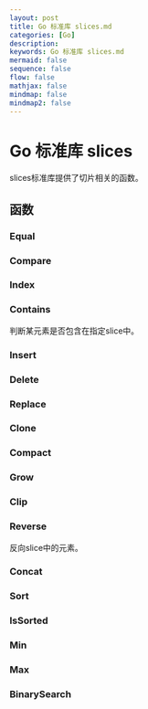 ```yaml
---
layout: post
title: Go 标准库 slices.md
categories: [Go]
description: 
keywords: Go 标准库 slices.md
mermaid: false
sequence: false
flow: false
mathjax: false
mindmap: false
mindmap2: false
---
```

# Go 标准库 slices

slices标准库提供了切片相关的函数。



## 函数

### Equal



### Compare

### Index

### Contains

判断某元素是否包含在指定slice中。



### Insert

### Delete

### Replace

### Clone

### Compact

### Grow

### Clip

### Reverse

反向slice中的元素。



### Concat

### Sort

### IsSorted

### Min

### Max

### BinarySearch
